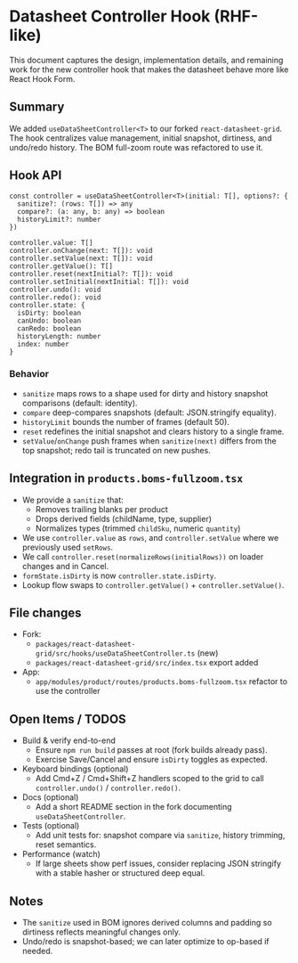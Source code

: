 # Datasheet Controller Hook (RHF-like)

This document captures the design, implementation details, and remaining work for the new controller hook that makes the datasheet behave more like React Hook Form.

## Summary

We added `useDataSheetController<T>` to our forked `react-datasheet-grid`. The hook centralizes value management, initial snapshot, dirtiness, and undo/redo history. The BOM full-zoom route was refactored to use it.

## Hook API

```
const controller = useDataSheetController<T>(initial: T[], options?: {
  sanitize?: (rows: T[]) => any
  compare?: (a: any, b: any) => boolean
  historyLimit?: number
})

controller.value: T[]
controller.onChange(next: T[]): void
controller.setValue(next: T[]): void
controller.getValue(): T[]
controller.reset(nextInitial?: T[]): void
controller.setInitial(nextInitial: T[]): void
controller.undo(): void
controller.redo(): void
controller.state: {
  isDirty: boolean
  canUndo: boolean
  canRedo: boolean
  historyLength: number
  index: number
}
```

### Behavior

- `sanitize` maps rows to a shape used for dirty and history snapshot comparisons (default: identity).
- `compare` deep-compares snapshots (default: JSON.stringify equality).
- `historyLimit` bounds the number of frames (default 50).
- `reset` redefines the initial snapshot and clears history to a single frame.
- `setValue`/`onChange` push frames when `sanitize(next)` differs from the top snapshot; redo tail is truncated on new pushes.

## Integration in `products.boms-fullzoom.tsx`

- We provide a `sanitize` that:
  - Removes trailing blanks per product
  - Drops derived fields (childName, type, supplier)
  - Normalizes types (trimmed `childSku`, numeric `quantity`)
- We use `controller.value` as `rows`, and `controller.setValue` where we previously used `setRows`.
- We call `controller.reset(normalizeRows(initialRows))` on loader changes and in Cancel.
- `formState.isDirty` is now `controller.state.isDirty`.
- Lookup flow swaps to `controller.getValue()` + `controller.setValue()`.

## File changes

- Fork:
  - `packages/react-datasheet-grid/src/hooks/useDataSheetController.ts` (new)
  - `packages/react-datasheet-grid/src/index.tsx` export added
- App:
  - `app/modules/product/routes/products.boms-fullzoom.tsx` refactor to use the controller

## Open Items / TODOS

- Build & verify end-to-end
  - Ensure `npm run build` passes at root (fork builds already pass).
  - Exercise Save/Cancel and ensure `isDirty` toggles as expected.
- Keyboard bindings (optional)
  - Add Cmd+Z / Cmd+Shift+Z handlers scoped to the grid to call `controller.undo()` / `controller.redo()`.
- Docs (optional)
  - Add a short README section in the fork documenting `useDataSheetController`.
- Tests (optional)
  - Add unit tests for: snapshot compare via `sanitize`, history trimming, reset semantics.
- Performance (watch)
  - If large sheets show perf issues, consider replacing JSON stringify with a stable hasher or structured deep equal.

## Notes

- The `sanitize` used in BOM ignores derived columns and padding so dirtiness reflects meaningful changes only.
- Undo/redo is snapshot-based; we can later optimize to op-based if needed.
